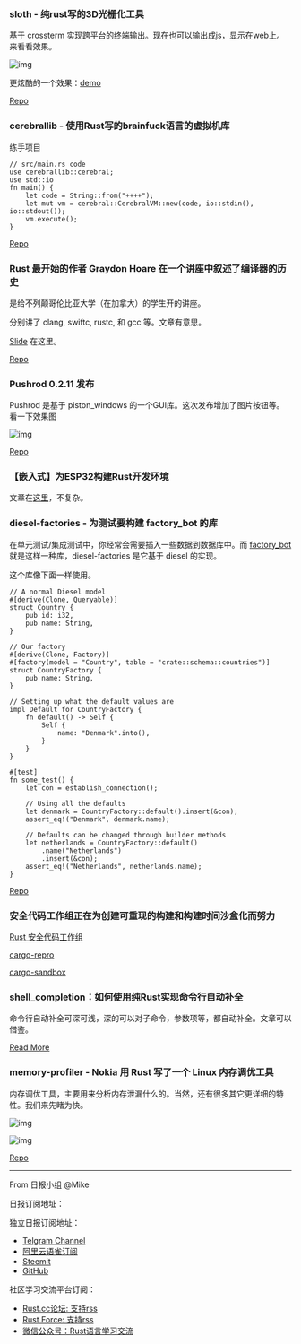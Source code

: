 ### sloth - 纯rust写的3D光栅化工具

基于 crossterm 实现跨平台的终端输出。现在也可以输出成js，显示在web上。来看看效果。

![img](https://raw.githubusercontent.com/ecumene/rust-sloth/master/models/demo/pikachu.gif)

更炫酷的一个效果：[demo](https://ecumene.xyz/sloth-demo/)

[Repo](https://github.com/ecumene/rust-sloth/)


### cerebrallib - 使用Rust写的brainfuck语言的虚拟机库

练手项目

```
// src/main.rs code
use cerebrallib::cerebral;
use std::io
fn main() {
    let code = String::from("++++");
    let mut vm = cerebral::CerebralVM::new(code, io::stdin(), io::stdout());
    vm.execute();
}
```

[Repo](https://github.com/dsouzadyn/cerebrallib)

### Rust 最开始的作者 Graydon Hoare 在一个讲座中叙述了编译器的历史

是给不列颠哥伦比亚大学（在加拿大）的学生开的讲座。

分别讲了 clang, swiftc, rustc, 和 gcc 等。文章有意思。

[Slide](http://venge.net/graydon/talks/CompilerTalk-2019.pdf) 在这里。

[Repo](https://thenewstack.io/rust-creator-graydon-hoare-recounts-the-history-of-compilers/)


### Pushrod 0.2.11 发布

Pushrod 是基于 piston_windows 的一个GUI库。这次发布增加了图片按钮等。看一下效果图

![img](https://raw.githubusercontent.com/KenSuenobu/rust-pushrod/master/docs/sample-0.2.11.gif)

[Repo](https://github.com/KenSuenobu/rust-pushrod/)

### 【嵌入式】为ESP32构建Rust开发环境

文章在[这里](http://quickhack.net/nom/blog/2019-05-14-build-rust-environment-for-esp32.html)，不复杂。

### diesel-factories - 为测试要构建 factory_bot 的库

在单元测试/集成测试中，你经常会需要插入一些数据到数据库中。而 [factory_bot](https://github.com/thoughtbot/factory_bot) 就是这样一种库，diesel-factories  是它基于 diesel 的实现。

这个库像下面一样使用。

```
// A normal Diesel model
#[derive(Clone, Queryable)]
struct Country {
    pub id: i32,
    pub name: String,
}

// Our factory
#[derive(Clone, Factory)]
#[factory(model = "Country", table = "crate::schema::countries")]
struct CountryFactory {
    pub name: String,
}

// Setting up what the default values are
impl Default for CountryFactory {
    fn default() -> Self {
        Self {
            name: "Denmark".into(),
        }
    }
}

#[test]
fn some_test() {
    let con = establish_connection();

    // Using all the defaults
    let denmark = CountryFactory::default().insert(&con);
    assert_eq!("Denmark", denmark.name);

    // Defaults can be changed through builder methods
    let netherlands = CountryFactory::default()
        .name("Netherlands")
        .insert(&con);
    assert_eq!("Netherlands", netherlands.name);
}
```

[Repo](https://github.com/davidpdrsn/diesel-factories)

### 安全代码工作组正在为创建可重现的构建和构建时间沙盒化而努力 

[Rust 安全代码工作组](https://github.com/rust-secure-code/wg)

[cargo-repro](https://github.com/rust-secure-code/cargo-repro)

[cargo-sandbox](https://github.com/rust-secure-code/cargo-sandbox)


### shell_completion：如何使用纯Rust实现命令行自动补全

命令行自动补全可深可浅，深的可以对子命令，参数项等，都自动补全。文章可以借鉴。

[Read More](https://www.joshmcguigan.com/blog/shell-completions-pure-rust/)


### memory-profiler - Nokia 用 Rust 写了一个 Linux 内存调优工具

内存调优工具，主要用来分析内存泄漏什么的。当然，还有很多其它更详细的特性。我们来先睹为快。

![img](https://raw.githubusercontent.com/nokia/memory-profiler/master/screenshot_gui_graphs.png)

![img](https://raw.githubusercontent.com/nokia/memory-profiler/master/screenshot_gui_allocations.png)

[Repo](https://github.com/nokia/memory-profiler)

---

From 日报小组 @Mike

日报订阅地址：

独立日报订阅地址：
- [Telgram Channel](https://t.me/rust_daily_news )
- [阿里云语雀订阅](https://www.yuque.com/chaosbot/rustnews)
- [Steemit](https://steemit.com/@blackanger)
- [GitHub](https://github.com/RustStudy/rust_daily_news)

社区学习交流平台订阅：
- [Rust.cc论坛: 支持rss](https://rust.cc)
- [Rust Force: 支持rss](https://rustforce.net/)
- [微信公众号：Rust语言学习交流](https://rust.cc/article?id=ed7c9379-d681-47cb-9532-0db97d883f62)
